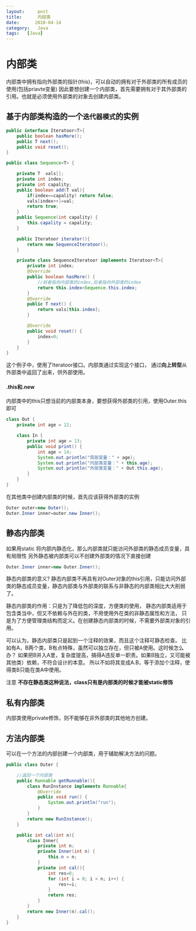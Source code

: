 ```yaml
---
layout:     post
title:      内部类
date:      2018-04-14
category:   Java
tags:   [Java]
---
```


# 内部类

内部类中拥有指向外部类的指针(this)，可以自动的拥有对于外部类的所有成员的使用(包括priavte变量)
因此要想创建一个内部类，首先需要拥有对于其外部类的引用。也就是必须使用外部类的对象去创建内部类。

## 基于内部类构造的一个`迭代器模式`的实例
```Java
public interface Iteratoor<T>{
    public boolean hasMore();
    public T next();
    public void reset();
}

public class Sequence<T> {

    private T  vals[];
    private int index;
    private int capality;
    public boolean add(T val){
        if(index==capality) return false;
        vals[index++]=val;
        return true;
    }
    public Sequence(int capality) {
        this.capality = capality;
    }

    public Iteratoor iterator(){
        return new SequenceIteratoor();
    }

    private class SequenceIteratoor implements Iteratoor<T>{
        private int index;
        @Override
        public boolean hasMore() {
            //前者指向内部类的index,后者指向外部类的index
            return this.index<Sequence.this.index;
        }
        @Override
        public T next() {
            return vals[this.index];
        }

        @Override
        public void reset() {
            index=0;
        }
    }
}
```

这个例子中，使用了Iteratoor接口。内部类通过实现这个接口，
通过**向上转型**从外部类中返回了出来，供外部使用。

#### .this和.new
内部类中的this只想当前的内部类本身，要想获得外部类的引用，使用Outer.this 即可
```Java
class Out {
    private int age = 12;

    class In {
        private int age = 13;
        public void print() {
            int age = 14;
            System.out.println("局部变量：" + age);
            System.out.println("内部类变量：" + this.age);
            System.out.println("外部类变量：" + Out.this.age);
        }
    }
}
```
在其他类中创建内部类的时候，首先应该获得外部类的实例
```Java
Outer outer=new Outer();
Outer.Inner inner=outer.new Inner();
```

## 静态内部类
如果用static 将内部内静态化，那么内部类就只能访问外部类的静态成员变量，具有局限性
另外静态被内部类可以不创建外部类的情况下直接创建
```Java
Outer.Inner inner=new Outer.Inner();
```
静态内部类的意义?
静态内部类不再具有对Outer对象的this引用，只能访问外部类的静态成员变量，静态内部类与外部类的联系与非静态的内部类相比大大削弱了。

静态内部类的作用：只是为了降低包的深度，方便类的使用，
静态内部类适用于包含类当中，但又不依赖与外在的类，不用使用外在类的非静态属性和方法，
只是为了方便管理类结构而定义。在创建静态内部类的时候，不需要外部类对象的引用。

可以认为，静态内部类只是起到一个注释的效果，而且这个注释可静态检查。
比如有A，B两个类，B有点特殊，虽然可以独立存在，但只被A使用。这时候怎么办？
如果把B并入A里，复杂度提高，搞得A违反单一职责。如果B独立，又可能被其他类）依赖，不符合设计的本意。
所以不如将其变成A.B，等于添加个注释，使得类B只能在类A中使用。

注意 **不存在静态类这种说法，class只有是内部类的时候才能被static修饰**

## 私有内部类
内部类使用private修饰，则不能够在非外部类的其他地方创建。

## 方法内部类
可以在一个方法的内部创建一个内部类，用于辅助解决方法的问题。
```Java
public class Outer {

    //返回一个内部类
    public Runnable getRunnable(){
        class RunInstance implements Runnable{
            @Override
            public void run() {
                System.out.println("run");
            }
        }
        return new RunInstance();
    }

    public int cal(int n){
        class Inner{
            private int n;
            private Inner(int n) {
                this.n = n;
            }
            private int cal(){
                int res=0;
                for (int i = 0; i < n; i++) {
                    res+=i;
                }
                return res;
            }
        }
        return new Inner(n).cal();
    }
}
```
